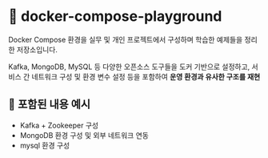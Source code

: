 # 🐳 docker-compose-playground

Docker Compose 환경을 실무 및 개인 프로젝트에서 구성하며 학습한 예제들을 정리한 저장소입니다.

Kafka, MongoDB, MySQL 등 다양한 오픈소스 도구들을 도커 기반으로 설정하고,  서비스 간 네트워크 구성 및 환경 변수 설정 등을 포함하여 **운영 환경과 유사한 구조를 재현**

## 📁 포함된 내용 예시
- Kafka + Zookeeper 구성
- MongoDB 환경 구성 및 외부 네트워크 연동
- mysql 환경 구성
